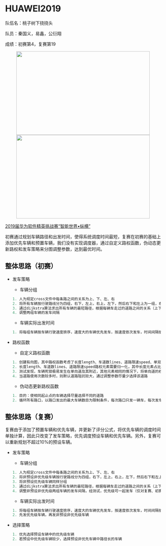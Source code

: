 HUAWEI2019
===============
队伍名：桃子树下挠挠头

队员：秦国义，易鑫，公衍翔

成绩：初赛第4，复赛第19

<div align=center><img width="432" height="270" src="https://github.com/qinguoyi/HUAWEI2019/tree/master/result/初赛.jpg"/></div>

<div align=center><img width="432" height="270" src="https://github.com/qinguoyi/HUAWEI2019/tree/master/result/复赛.jpg"/></div>


[2019届华为软件精英挑战赛“智能世界•纵横”](https://codecraft.huawei.com/Generaldetail)


初赛通过规划车辆路径和出发时间，使得系统调度时间最短，复赛在初赛的基础上添加优先车辆和预置车辆，我们没有实现调度器，通过自定义路权函数，伪动态更新路权和发车策略来分图调整参数，达到最优时间。

整体思路（初赛）
------------
* 发车策略
	* 车辆分组
	```C++
	1. 人为规定cross文件中每条路之间的关系为上、下、左、右
	2. 将所有车辆按行驶路线分为四组，右下，左上，右上，左下，然后右下和左上为一组，右上和左下为一组发车
	3. 通过dijkstra算法求出所有车辆的最短路径，根据每辆车走过的道路之间的关系（上下左右的数量），判断具体为哪一组
	4. 调整两组车辆的发车间隔
	```
	
	* 车辆实际出发时间
	```C++
	1. 将每组车辆按车辆行驶速度排序，速度大的车辆优先发车，按速度依次发车，时间间隔依次加50时间片
	```	

* 路权函数
	* 自定义路权函数
	```C++
	1. 创建有向图，其中路权函数考虑了长度length、车道数lines、道路限速speed、单双向道twoWay，道路使用情况numOfUSe
	2. 长度length、车道数lines、道路限速speed路权元素需要归一化，其中长度元素占比相较于其他要高
	3. 测试发现，车辆死锁极易发生在单向道及其附近，其他元素相同的情况下，将单向道的权重设置比双向道高，优先走双向道
	4. 当道路使用次数较多时，则默认道路阻抗较大，通过调整参数尽量少选择该道路
	```
		
	* 伪动态更新路权函数
	```C++
	1. 目的：使相同起止点的车辆选择尽量选择不同的道路
	2. 循环所有路口，以路口发出的最大车辆数目为限制条件，每次路口只发一辆车，每次发车后更新道路使用次数，进而更新路权函数
	```
 
整体思路（复赛）
------------
复赛由于添加了预置车辆和优先车辆，并更新了评分公式，将优先车辆的调度时间单独计算，因此只改变了发车策略，优先调度预设车辆和优先车辆。另外，复赛可以重新规划不超过10%的预设车辆。

* 发车策略
	* 车辆分组
	```C++
	1. 人为规定cross文件中每条路之间的关系为上、下、左、右
	2. 将非预设非优先级车辆按行驶路线分为四组，右下，左上，右上，左下，然后右下和左上为一组，右上和左下为一组发车
	3. 将非预设优先级车辆同样分组
	3. 通过dijkstra算法求出所有车辆的最短路径，根据每辆车走过的道路之间的关系（上下左右的数量），判断具体为哪一组
	4. 调整非预设非优先级两组车辆的发车间隔，经测试，优先级可一起发车（仅对复赛、初赛数据）
	```
	
	* 车辆实际出发时间
	```C++
	1. 将每组车辆按车辆行驶速度排序，速度大的车辆优先发车，按速度依次发车，时间间隔依次加50时间片
	2. 先发优先级车辆，再发非预设非优先级车辆
	```	
* 选择策略 
	```C++
	1. 优先选择预设车辆中的优先级车辆
	2. 若预设中优先级车辆较少，选择预设非优先车辆中路径长的车辆
	```

